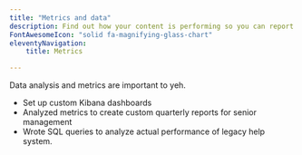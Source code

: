 ```yaml
---
title: "Metrics and data"
description: Find out how your content is performing so you can report and improve
FontAwesomeIcon: "solid fa-magnifying-glass-chart"
eleventyNavigation:
    title: Metrics

---
```


Data analysis and metrics are important to yeh.

- Set up custom Kibana dashboards
- Analyzed metrics to create custom quarterly reports for senior management
- Wrote SQL queries to analyze actual performance of legacy help system.
